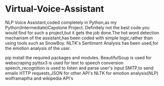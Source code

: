 # Virtual-Voice-Assistant
NLP Voice Assistant,coded completely in Python,as my Python(Intermediate)Capstone Project. Definitely not the best code you would find for such a project,but it gets the job done.The hot word detection mechanism of the assistant,has been coded with simple logic,rather than using tools such as SnowBoy. NLTK's Sentiment Analysis has been used,for the emotion analysis of the user.

pip install the required packages and modules.
BeautifulSoup is used for webscraping
pyttsx3 is used for text to speech conversion
speech_recognition is used to listen and parse user's input
SMTP,to send emails
HTTP requests,JSON for other API's
NLTK for emotion analysis(NLP)
wolframaplha and wikipedia API's

